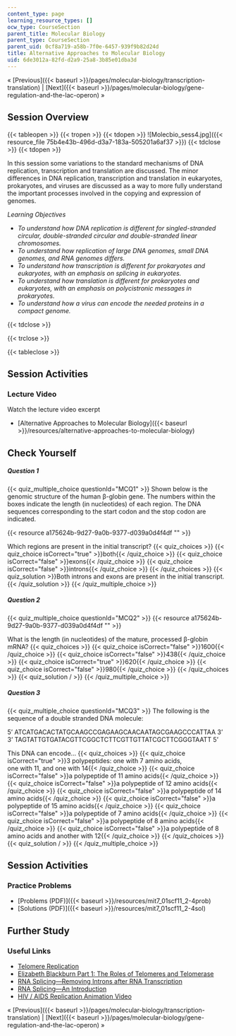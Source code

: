 ```yaml
---
content_type: page
learning_resource_types: []
ocw_type: CourseSection
parent_title: Molecular Biology
parent_type: CourseSection
parent_uid: 0cf8a719-a58b-7f0e-6457-939f9b82d24d
title: Alternative Approaches to Molecular Biology
uid: 6de3012a-82fd-d2a9-25a8-3b85e01dba3d
---
```


« [Previous]({{< baseurl >}}/pages/molecular-biology/transcription-translation) | [Next]({{< baseurl >}}/pages/molecular-biology/gene-regulation-and-the-lac-operon) »

Session Overview
----------------

{{< tableopen >}}
{{< tropen >}}
{{< tdopen >}}
![Molecbio_sess4.jpg]({{< resource_file 75b4e43b-496d-d3a7-183a-505201a6af37 >}})
{{< tdclose >}}
{{< tdopen >}}


In this session some variations to the standard mechanisms of DNA replication, transcription and translation are discussed. The minor differences in DNA replication, transcription and translation in eukaryotes, prokaryotes, and viruses are discussed as a way to more fully understand the important processes involved in the copying and expression of genomes.

_Learning Objectives_

*   _To understand how DNA replication is different for singled-stranded circular, double-stranded circular and double-stranded linear chromosomes._
*   _To understand how replication of large DNA genomes, small DNA genomes, and RNA genomes differs._
*   _To understand how transcription is different for prokaryotes and eukaryotes, with an emphasis on splicing in eukaryotes._
*   _To understand how translation is different for prokaryotes and eukaryotes, with an emphasis on polycistronic messages in prokaryotes._
*   _To understand how a virus can encode the needed proteins in a compact genome._


{{< tdclose >}}

{{< trclose >}}

{{< tableclose >}}

Session Activities
------------------

### Lecture Video

Watch the lecture video excerpt

*   [Alternative Approaches to Molecular Biology]({{< baseurl >}}/resources/alternative-approaches-to-molecular-biology)

Check Yourself
--------------

##### Question 1
 {{< quiz_multiple_choice questionId="MCQ1" >}} Shown below is the genomic structure of the human β-globin gene. The numbers within the boxes indicate the length (in nucleotides) of each region. The DNA sequences corresponding to the start codon and the stop codon are indicated.  
  
{{< resource a175624b-9d27-9a0b-9377-d039a0d4f4df "" >}}  
  
Which regions are present in the initial transcript? {{< quiz_choices >}} {{< quiz_choice isCorrect="true" >}}both{{< /quiz_choice >}} {{< quiz_choice isCorrect="false" >}}exons{{< /quiz_choice >}} {{< quiz_choice isCorrect="false" >}}introns{{< /quiz_choice >}} {{< /quiz_choices >}} {{< quiz_solution >}}Both introns and exons are present in the initial transcript.{{< /quiz_solution >}} {{< /quiz_multiple_choice >}}
##### Question 2
 {{< quiz_multiple_choice questionId="MCQ2" >}} {{< resource a175624b-9d27-9a0b-9377-d039a0d4f4df "" >}}  
  
What is the length (in nucleotides) of the mature, processed β-globin mRNA? {{< quiz_choices >}} {{< quiz_choice isCorrect="false" >}}1600{{< /quiz_choice >}} {{< quiz_choice isCorrect="false" >}}438{{< /quiz_choice >}} {{< quiz_choice isCorrect="true" >}}620{{< /quiz_choice >}} {{< quiz_choice isCorrect="false" >}}980{{< /quiz_choice >}} {{< /quiz_choices >}} {{< quiz_solution / >}} {{< /quiz_multiple_choice >}}
##### Question 3
 {{< quiz_multiple_choice questionId="MCQ3" >}} The following is the sequence of a double stranded DNA molecule:  
  
5’ ATCATGACACTATGCAAGCCGAGAAGCAACAATAGCGAAGCCCATTAA 3’  
3’ TAGTATTGTGATACGTTCGGCTCTTCGTTGTTATCGCTTCGGGTAATT 5’  
  
This DNA can encode… {{< quiz_choices >}} {{< quiz_choice isCorrect="true" >}}3 polypeptides: one with 7 amino acids,  
one with 11, and one with 14{{< /quiz_choice >}} {{< quiz_choice isCorrect="false" >}}a polypeptide of 11 amino acids{{< /quiz_choice >}} {{< quiz_choice isCorrect="false" >}}a polypeptide of 12 amino acids{{< /quiz_choice >}} {{< quiz_choice isCorrect="false" >}}a polypeptide of 14 amino acids{{< /quiz_choice >}} {{< quiz_choice isCorrect="false" >}}a polypeptide of 15 amino acids{{< /quiz_choice >}} {{< quiz_choice isCorrect="false" >}}a polypeptide of 7 amino acids{{< /quiz_choice >}} {{< quiz_choice isCorrect="false" >}}a polypeptide of 8 amino acids{{< /quiz_choice >}} {{< quiz_choice isCorrect="false" >}}a polypeptide of 8 amino acids and another with 12{{< /quiz_choice >}} {{< /quiz_choices >}} {{< quiz_solution / >}} {{< /quiz_multiple_choice >}}

Session Activities
------------------

### Practice Problems

*   [Problems (PDF)]({{< baseurl >}}/resources/mit7_01scf11_2-4prob)
*   [Solutions (PDF)]({{< baseurl >}}/resources/mit7_01scf11_2-4sol)

Further Study
-------------

### Useful Links

*   [Telomere Replication](http://www.youtube.com/watch?v=AJNoTmWsE0s)
*   [Elizabeth Blackburn Part 1: The Roles of Telomeres and Telomerase](http://www.youtube.com/watch?v=5PU_jZwt8KY)
*   [RNA Splicing—Removing Introns after RNA Transcription](https://www.youtube.com/watch?v=FVuAwBGw_pQ)
*   [RNA Splicing—An Introduction](http://www.youtube.com/watch?v=qmBtqppU6jY&feature=related)
*   [HIV / AIDS Replication Animation Video](http://www.youtube.com/watch?v=hdgNnXLY8LU)

« [Previous]({{< baseurl >}}/pages/molecular-biology/transcription-translation) | [Next]({{< baseurl >}}/pages/molecular-biology/gene-regulation-and-the-lac-operon) »
